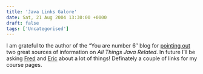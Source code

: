 ```yaml
---
title: 'Java Links Galore'
date: Sat, 21 Aug 2004 13:30:00 +0000
draft: false
tags: ['Uncategorised']
---
```


I am grateful to the author of the “You are number 6″ blog for [pointing out](http://youarenumber6.blogspot.com/2004/08/got-question-about-java-fred-or-eric.html) two great sources of information on _All Things Java Related_. In future I’ll be asking [Fred](http://www.leepoint.net/notes-java/) and [Eric](http://www.pconline.com/~erc/javalinux.htm) about a lot of things! Definately a couple of links for my course pages.
